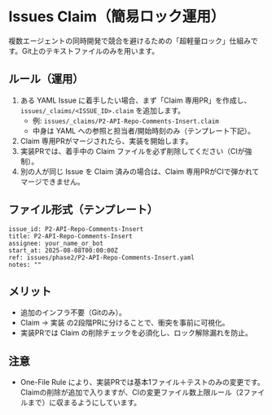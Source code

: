 # Issues Claim（簡易ロック運用）

複数エージェントの同時開発で競合を避けるための「超軽量ロック」仕組みです。Git上のテキストファイルのみを用います。

## ルール（運用）
1. ある YAML Issue に着手したい場合、まず「Claim 専用PR」を作成し、`issues/_claims/<ISSUE_ID>.claim` を追加します。
   - 例: `issues/_claims/P2-API-Repo-Comments-Insert.claim`
   - 中身は YAML への参照と担当者/開始時刻のみ（テンプレート下記）。
2. Claim 専用PRがマージされたら、実装を開始します。
3. 実装PRでは、着手中の Claim ファイルを必ず削除してください（CIが強制）。
4. 別の人が同じ Issue を Claim 済みの場合は、Claim 専用PRがCIで弾かれてマージできません。

## ファイル形式（テンプレート）
```
issue_id: P2-API-Repo-Comments-Insert
title: P2-API-Repo-Comments-Insert
assignee: your_name_or_bot
start_at: 2025-08-08T00:00:00Z
ref: issues/phase2/P2-API-Repo-Comments-Insert.yaml
notes: ""
```

## メリット
- 追加のインフラ不要（Gitのみ）。
- Claim → 実装 の2段階PRに分けることで、衝突を事前に可視化。
- 実装PRでは Claim の削除チェックを必須化し、ロック解除漏れを防止。

## 注意
- One-File Rule により、実装PRでは基本1ファイル＋テストのみの変更です。Claimの削除が追加で入りますが、CIの変更ファイル数上限ルール（2ファイルまで）に収まるようにしています。
